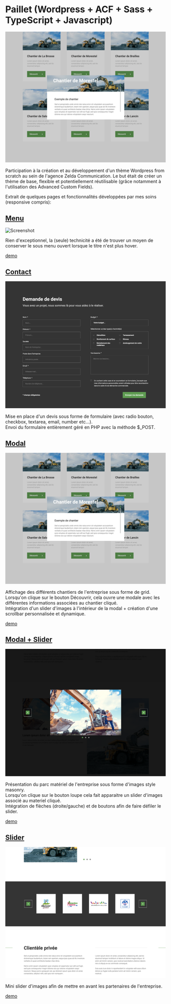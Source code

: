 # Paillet (Wordpress + ACF + Sass + TypeScript + Javascript)

![Screenshot](screenshot.png)

Participation à la création et au développement d'un thème Wordpress from scratch au sein de l'agence Zelda Communication. Le but était de créer un thème de base, flexible et potentiellement réutilisable (grâce notamment à l'utilisation des Advanced Custom Fields).

Extrait de quelques pages et fonctionnalités développées par mes soins (responsive compris):

## [Menu](https://github.com/idrissdiakite/paillet-wordpress/tree/main/Menu)

![Screenshot](https://github.com/idrissdiakite/paillet-wordpress/blob/main/Menu/screenshot.png)

Rien d'exceptionnel, la (seule) technicité a été de trouver un moyen de conserver le sous menu ouvert lorsque le titre n'est plus hover.

<a href="https://drive.google.com/file/d/1l-UCgMKwm_zuN-plTjGwKr8sf_3aaY8v" target="_blank">demo</a>

## [Contact](https://github.com/idrissdiakite/paillet-wordpress/tree/main/Contact)

![Screenshot](https://github.com/idrissdiakite/paillet-wordpress/blob/main/Contact/screenshot.png)

Mise en place d'un devis sous forme de formulaire (avec radio bouton, checkbox, textarea, email, number etc...).  
Envoi du formulaire entièrement géré en PHP avec la méthode $\_POST.

## [Modal](https://github.com/idrissdiakite/paillet-wordpress/tree/main/Modal)

![Screenshot](https://github.com/idrissdiakite/paillet-wordpress/blob/main/Modal/screenshot.png)

Affichage des différents chantiers de l'entreprise sous forme de grid.  
Lorsqu'on clique sur le bouton Découvrir, cela ouvre une modale avec les différentes informations associées au chantier cliqué.  
Intégration d'un slider d'images à l'intérieur de la modal + création d'une scrollbar personnalisée et dynamique.

[demo](https://drive.google.com/file/d/1lA1zsR5ie58lftalMt_NGxeYU-39iAd3)

## [Modal + Slider](https://github.com/idrissdiakite/paillet-wordpress/tree/main/Modal%20%2B%20Slider)

![Screenshot](https://github.com/idrissdiakite/paillet-wordpress/blob/main/Modal%20%2B%20Slider/screenshot.png)

Présentation du parc matériel de l'entreprise sous forme d'images style masonry.  
Lorsqu'on clique sur le bouton loupe cela fait apparaitre un slider d'images associé au materiel cliqué.  
Intégration de flèches (droite/gauche) et de boutons afin de faire défiler le slider.

[demo](https://drive.google.com/file/d/1V5Z5cy6Tiuerrsw6LfzCUaQNMcHDDdEE)

## [Slider](https://github.com/idrissdiakite/paillet-wordpress/tree/main/Slider)

![Screenshot](https://github.com/idrissdiakite/paillet-wordpress/blob/main/Slider/screenshot.png)

Mini slider d'images afin de mettre en avant les partenaires de l'entreprise.

[demo](https://drive.google.com/file/d/15-C6DHluiOAtnM5FXbUJfEkVsBJZ666T)
